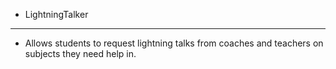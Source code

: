 * LightningTalker

--------------------------------------------------------------------------------

- Allows students to request lightning talks from coaches and teachers on subjects they need help in.
